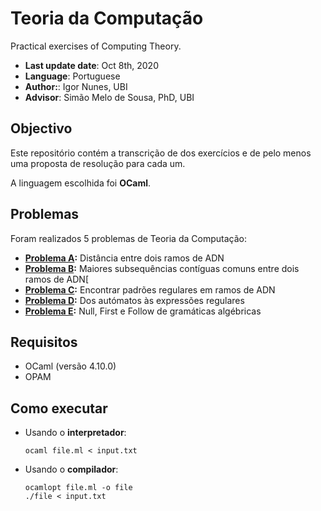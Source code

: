 # Teoria da Computação

Practical exercises of Computing Theory.

* **Last update date**: Oct 8th, 2020
* **Language**: Portuguese
* **Author:**: Igor Nunes, UBI
* **Advisor**: Simão Melo de Sousa, PhD, UBI


## Objectivo

Este repositório contém a transcrição de dos exercícios e de pelo menos uma proposta de resolução para cada um.

A linguagem escolhida foi **OCaml**.


## Problemas

Foram realizados 5 problemas de Teoria da Computação:
* **[Problema A](/src/PbA/):** Distância entre dois ramos de ADN
* **[Problema B](/src/PbB/):** Maiores subsequências contíguas comuns entre dois ramos de ADN[
* **[Problema C](/src/PbC/):** Encontrar padrões regulares em ramos de ADN
* **[Problema D](/src/PbD/):** Dos autómatos às expressões regulares
* **[Problema E](/src/PbE/):** Null, First e Follow de gramáticas algébricas


## Requisitos

* OCaml (versão 4.10.0)
* OPAM


## Como executar

* Usando o **interpretador**:
  ```
  ocaml file.ml < input.txt
  ```

* Usando o **compilador**:
  ```
  ocamlopt file.ml -o file
  ./file < input.txt
  ```

